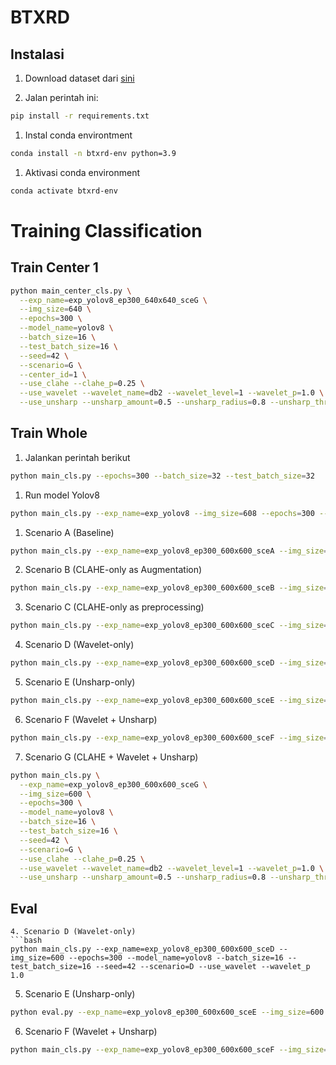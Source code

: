 # BTXRD

## Instalasi
1. Download dataset dari [sini](https://figshare.com/articles/dataset/A_Radiograph_Dataset_for_the_Classification_Localization_and_Segmentation_of_Primary_Bone_Tumors/27865398)

1. Jalan perintah ini: 
```bash
pip install -r requirements.txt
```

1. Instal conda environtment
```bash
conda install -n btxrd-env python=3.9
```

1. Aktivasi conda environment
```bash
conda activate btxrd-env
```

# Training Classification

## Train Center 1
```bash
python main_center_cls.py \
  --exp_name=exp_yolov8_ep300_640x640_sceG \
  --img_size=640 \
  --epochs=300 \
  --model_name=yolov8 \
  --batch_size=16 \
  --test_batch_size=16 \
  --seed=42 \
  --scenario=G \
  --center_id=1 \
  --use_clahe --clahe_p=0.25 \
  --use_wavelet --wavelet_name=db2 --wavelet_level=1 --wavelet_p=1.0 \
  --use_unsharp --unsharp_amount=0.5 --unsharp_radius=0.8 --unsharp_threshold=2 --unsharp_p=1.0
```

## Train Whole
1. Jalankan perintah berikut
```bash
python main_cls.py --epochs=300 --batch_size=32 --test_batch_size=32
```

1. Run model Yolov8
```bash
python main_cls.py --exp_name=exp_yolov8 --img_size=608 --epochs=300 --model_name=yolov8 --batch_size=16 --test_batch_size=16 --seed=42
```

1. Scenario A (Baseline)
```bash
python main_cls.py --exp_name=exp_yolov8_ep300_600x600_sceA --img_size=600 --epochs=300 --model_name=yolov8 --batch_size=16 --test_batch_size=16 --seed=42 --scenario=A
```
2. Scenario B (CLAHE-only as Augmentation)
```bash
python main_cls.py --exp_name=exp_yolov8_ep300_600x600_sceB --img_size=600 --epochs=300 --model_name=yolov8 --batch_size=16 --test_batch_size=16 --seed=42 --scenario=B
```
3. Scenario C (CLAHE-only as preprocessing)
```bash
python main_cls.py --exp_name=exp_yolov8_ep300_600x600_sceC --img_size=600 --epochs=300 --model_name=yolov8 --batch_size=16 --test_batch_size=16 --seed=42 --scenario=C
```
4. Scenario D (Wavelet-only)
```bash
python main_cls.py --exp_name=exp_yolov8_ep300_600x600_sceD --img_size=600 --epochs=300 --model_name=yolov8 --batch_size=16 --test_batch_size=16 --seed=42 --scenario=D --use_wavelet --wavelet_p 1.0 
```

5. Scenario E (Unsharp-only)
```bash
python main_cls.py --exp_name=exp_yolov8_ep300_600x600_sceE --img_size=600 --epochs=300 --model_name=yolov8 --batch_size=16 --test_batch_size=16 --seed=42 --scenario=E --use_unsharp --unsharp_p 1.0 
```
6. Scenario F (Wavelet + Unsharp)
```bash
python main_cls.py --exp_name=exp_yolov8_ep300_600x600_sceF --img_size=600 --epochs=300 --model_name=yolov8 --batch_size=16 --test_batch_size=16 --seed=42 --scenario=F --use_wavelet --wavelet_p 1.0 --use_unsharp --unsharp_p 1.0
```
7. Scenario G (CLAHE + Wavelet + Unsharp)
```bash
python main_cls.py \
  --exp_name=exp_yolov8_ep300_600x600_sceG \
  --img_size=600 \
  --epochs=300 \
  --model_name=yolov8 \
  --batch_size=16 \
  --test_batch_size=16 \
  --seed=42 \
  --scenario=G \
  --use_clahe --clahe_p=0.25 \
  --use_wavelet --wavelet_name=db2 --wavelet_level=1 --wavelet_p=1.0 \
  --use_unsharp --unsharp_amount=0.5 --unsharp_radius=0.8 --unsharp_threshold=2 --unsharp_p=1.0

```

## Eval
```
4. Scenario D (Wavelet-only)
```bash
python main_cls.py --exp_name=exp_yolov8_ep300_600x600_sceD --img_size=600 --epochs=300 --model_name=yolov8 --batch_size=16 --test_batch_size=16 --seed=42 --scenario=D --use_wavelet --wavelet_p 1.0 
```

5. Scenario E (Unsharp-only)
```bash
python eval.py --exp_name=exp_yolov8_ep300_600x600_sceE --img_size=600  --model_name=yolov8  --test_batch_size=16 --seed=42 --scenario=E --use_unsharp --unsharp_p 1.0 --model_path=checkpoints/exp_yolov8_ep300_600x600_sceE/best_model.pth
```
6. Scenario F (Wavelet + Unsharp)
```bash
python main_cls.py --exp_name=exp_yolov8_ep300_600x600_sceF --img_size=600 --epochs=300 --model_name=yolov8 --batch_size=16 --test_batch_size=16 --seed=42 --scenario=F --use_wavelet --wavelet_p 1.0 --use_unsharp --unsharp_p 1.0